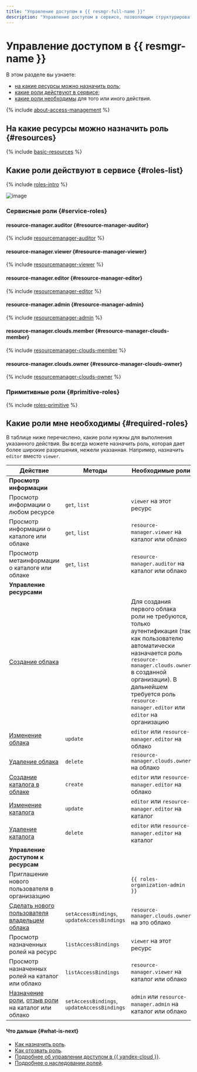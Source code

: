 ```yaml
---
title: "Управление доступом в {{ resmgr-full-name }}"
description: "Управление доступом в сервисе, позволяющим структурировать ресурсы {{ yandex-cloud }} с помощью каталогов - {{ resmgr-full-name }}. В разделе описано на какие ресурсы можно назначить роль, какие роли действуют в сервисе, какие роли необходимы для того или иного действия."
---
```


# Управление доступом в {{ resmgr-name }}

В этом разделе вы узнаете:
* [на какие ресурсы можно назначить роль](#resources);
* [какие роли действуют в сервисе](#roles-list);
* [какие роли необходимы](#required-roles) для того или иного действия.

{% include [about-access-management](../../_includes/iam/about-access-management.md) %}

## На какие ресурсы можно назначить роль {#resources}

{% include [basic-resources](../../_includes/iam/basic-resources-for-access-control.md) %}

## Какие роли действуют в сервисе {#roles-list}

{% include [roles-intro](../../_includes/roles-intro.md) %}

![image](../../_assets/resource-manager/security/service-roles-hierarchy.svg)

### Сервисные роли {#service-roles}

#### resource-manager.auditor {#resource-manager-auditor}

{% include [resourcemanager-auditor](../../_roles/resource-manager/auditor.md) %}

#### resource-manager.viewer {#resource-manager-viewer}

{% include [resourcemanager-viewer](../../_roles/resource-manager/viewer.md) %}

#### resource-manager.editor {#resource-manager-editor}

{% include [resourcemanager-editor](../../_roles/resource-manager/editor.md) %}

#### resource-manager.admin {#resource-manager-admin}

{% include [resourcemanager-admin](../../_roles/resource-manager/admin.md) %}

#### resource-manager.clouds.member {#resource-manager-clouds-member}

{% include [resourcemanager-clouds-member](../../_roles/resource-manager/clouds/member.md) %}

#### resource-manager.clouds.owner {#resource-manager-clouds-owner}

{% include [resourcemanager-clouds-owner](../../_roles/resource-manager/clouds/owner.md) %}


### Примитивные роли {#primitive-roles}

{% include [roles-primitive](../../_includes/roles-primitive.md) %}

## Какие роли мне необходимы {#required-roles}

В таблице ниже перечислено, какие роли нужны для выполнения указанного действия. Вы всегда можете назначить роль, которая дает более широкие разрешения, нежели указанная. Например, назначить `editor` вместо `viewer`.

Действие | Методы | Необходимые роли
----- | ----- | -----
**Просмотр информации** | |
Просмотр информации о любом ресурсе | `get`, `list` | `viewer` на этот ресурс
Просмотр информации о каталоге или облаке | `get`, `list` | `resource-manager.viewer` на каталог или облако
Просмотр метаинформации о каталоге или облаке | `get`, `list` | `resource-manager.auditor` на каталог или облако
**Управление ресурсами** | |
[Создание облака](../operations/cloud/create.md) | | Для создания первого облака роли не требуются, только аутентификация (так как пользователю автоматически назначается роль `resource-manager.clouds.owner` в созданной организации). В дальнейшем требуется роль `resource-manager.editor` или `editor` на организацию
[Изменение облака](../operations/cloud/update.md) | `update` | `editor` или `resource-manager.editor` на облако
[Удаление облака](../operations/cloud/delete.md) | `delete` | `resource-manager.clouds.owner` на облако
[Создание каталога в облаке](../operations/folder/create.md) | `create` | `editor` или `resource-manager.editor` на облако
[Изменение каталога](../operations/folder/update.md) | `update` | `editor` или `resource-manager.editor` на каталог
[Удаление каталога](../operations/folder/delete.md) | `delete` | `editor` или `resource-manager.editor` на каталог
**Управление доступом к ресурсам** | |
Приглашение нового пользователя в организазцию | | `{{ roles-organization-admin }}` |
[Сделать нового пользователя владельцем облака](../operations/cloud/set-access-bindings.md) | `setAccessBindings`, `updateAccessBindings` | `resource-manager.clouds.owner` на это облако
Просмотр назначенных ролей на ресурс | `listAccessBindings` | `viewer` на этот ресурс
Просмотр назначенных ролей на каталог или облако | `listAccessBindings` | `resource-manager.viewer` на каталог или облако
[Назначение роли](../../iam/operations/roles/grant.md), [отзыв роли](../../iam/operations/roles/revoke.md) на каталог или облако | `setAccessBindings`, `updateAccessBindings` | `admin` или `resource-manager.admin` на каталог или облако

#### Что дальше {#what-is-next}

* [Как назначить роль](../../iam/operations/roles/grant.md).
* [Как отозвать роль](../../iam/operations/roles/revoke.md).
* [Подробнее об управлении доступом в {{ yandex-cloud }}](../../iam/concepts/access-control/index.md).
* [Подробнее о наследовании ролей](../../resource-manager/concepts/resources-hierarchy.md#access-rights-inheritance).
